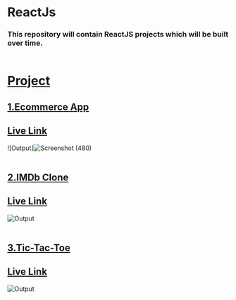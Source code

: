 # ReactJs 
### This repository will contain ReactJS projects which will be built over time. <br> <br>

# [Project](https://github.com/snehalgadge/Full-Stack-JavaScript-Projects-2022-/tree/main/04_REACT)
## [1.Ecommerce App](https://github.com/snehalgadge/Full-Stack-JavaScript-Projects-2022-/tree/main/04_REACT/ecommerce-app)<br>
## [Live Link](https://snehal-ecommerce.netlify.app/)
![Output]![Screenshot (480)](https://github.com/snehalgadge/Full-Stack-JavaScript-Projects-2022-/assets/91423583/5b9e87ec-6236-4bf3-be94-c6618e6324d5)
<br> <br>
## [2.IMDb Clone](https://github.com/snehalgadge/Full-Stack-JavaScript-Projects-2022-/tree/main/04_REACT/movie-api)<br>
## [Live Link](https://imbdclone.netlify.app/)
![Output](https://user-images.githubusercontent.com/91423583/236693190-009ac6df-8175-4b1b-924d-1a73a438f8da.png)
<br> <br>
## [3.Tic-Tac-Toe](https://github.com/snehalgadge/Full-Stack-JavaScript-Projects-2022-/tree/main/04_REACT/tic-tac-toe)<br>
## [Live Link](https://jsticactoe.netlify.app/)
![Output](https://user-images.githubusercontent.com/91423583/236693085-1cd0b29a-906e-4a9b-9c85-0a6c41fb8509.png)
<br> <br>


